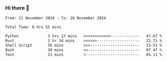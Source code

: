 ### Hi there 👋

<!--
**ututono/ututono** is a ✨ _special_ ✨ repository because its `README.md` (this file) appears on your GitHub profile.

Here are some ideas to get you started:

- 🔭 I’m currently working on ...
- 🌱 I’m currently learning ...
- 👯 I’m looking to collaborate on ...
- 🤔 I’m looking for help with ...
- 💬 Ask me about ...
- 📫 How to reach me: ...
- 😄 Pronouns: ...
- ⚡ Fun fact: ...
-->



<!--START_SECTION:waka-->

```txt
From: 11 November 2024 - To: 18 November 2024

Total Time: 6 hrs 55 mins

Python             3 hrs 17 mins   >>>>>>>>>>>>-------------   47.67 %
Rust               1 hr 34 mins    >>>>>>-------------------   22.71 %
Shell Script       56 mins         >>>----------------------   13.51 %
Bash               30 mins         >>-----------------------   07.47 %
Text               21 mins         >------------------------   05.11 %
```

<!--END_SECTION:waka-->
